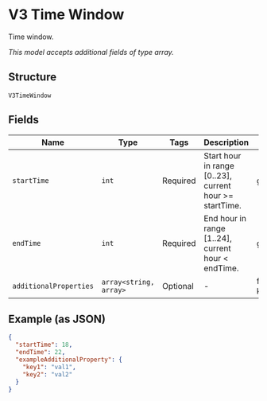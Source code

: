 
# V3 Time Window

Time window.

*This model accepts additional fields of type array.*

## Structure

`V3TimeWindow`

## Fields

| Name | Type | Tags | Description | Getter | Setter |
|  --- | --- | --- | --- | --- | --- |
| `startTime` | `int` | Required | Start hour in range [0..23], current hour >= startTime. | getStartTime(): int | setStartTime(int startTime): void |
| `endTime` | `int` | Required | End hour in range [1..24], current hour < endTime. | getEndTime(): int | setEndTime(int endTime): void |
| `additionalProperties` | `array<string, array>` | Optional | - | findAdditionalProperty(string key): array | additionalProperty(string key, array value): void |

## Example (as JSON)

```json
{
  "startTime": 18,
  "endTime": 22,
  "exampleAdditionalProperty": {
    "key1": "val1",
    "key2": "val2"
  }
}
```

